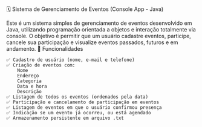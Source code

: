🗓️ Sistema de Gerenciamento de Eventos (Console App - Java)

Este é um sistema simples de gerenciamento de eventos desenvolvido em Java, utilizando programação orientada a objetos e interação totalmente via console. O objetivo é permitir que um usuário cadastre eventos, participe, cancele sua participação e visualize eventos passados, futuros e em andamento.
📌 Funcionalidades

    ✅ Cadastro de usuário (nome, e-mail e telefone)
    ✅ Criação de eventos com:
        Nome
        Endereço
        Categoria
        Data e hora
        Descrição
    ✅ Listagem de todos os eventos (ordenados pela data)
    ✅ Participação e cancelamento de participação em eventos
    ✅ Listagem de eventos em que o usuário confirmou presença
    ✅ Indicação se um evento já ocorreu, ou está agendado
    ✅ Armazenamento persistente em arquivo .txt

